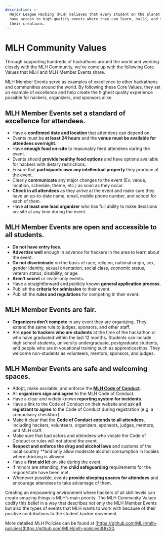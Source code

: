 ```yaml
---
description: >-
  Major League Hacking (MLH) believes that every student on the planet should
  have access to high-quality events where they can learn, build, and share
  their creations.
---
```


# MLH Community Values

Through supporting hundreds of hackathons around the world and working closely with the MLH Community, we’ve come up with the following Core Values that MLH and MLH Member Events share.

MLH Member Events serve as examples of excellence to other hackathons and communities around the world. By following these Core Values, they set an example of excellence and help create the highest quality experience possible for hackers, organizers, and sponsors alike.

## MLH Member Events set a standard of excellence for attendees.

* Have a **confirmed date and location** that attendees can depend on.
* Events must be **at least 24 hours** and the **venue must be available for attendees overnight**.
* Have **enough food on-site** to reasonably feed attendees during the event.
* Events should **provide healthy food options** and have options available for hackers with dietary restrictions.
* Ensure that **participants own any intellectual property** they produce at the event.
* Clearly **communicate** any major changes to the event (Ex. venue, location, schedule, theme, etc.) as soon as they occur.
* **Check in all attendees** as they arrive at the event and make sure they have an up-to-date name, email, mobile phone number, and school for each of them.
* Have **at least one lead organizer** who has full ability to make decisions on-site at any time during the event.

## MLH Member Events are open and accessible to all students.

* **Do not have entry fees**.
* **Advertise well** enough in advance for hackers in the area to learn about the event.
* **Do not discriminate** on the basis of race, religion, national origin, sex, gender identity, sexual orientation, social class, economic status, veteran status, disability, or age.
* **Aren’t secret** or invite-only event&#x73;**.**
* Have a straightforward and publicly known **general application process**.
* Publish the **criteria for admission** to their event.
* Publish the **rules and regulations** for competing in their event.

## MLH Member Events are fair.

* **Organizers don’t compete** in any event they are organizin&#x67;**.** They extend the same rule to judges, sponsors, and other staff.
* Are **open to hackers who are students** at the time of the hackathon or who have graduated within the last 12 month&#x73;**.** Students can include high school students, university undergraduate, postgraduate students, and people who are in vocational training such as apprenticeships. They welcome non-students as volunteers, mentors, sponsors, and judges.

## MLH Member Events are safe and welcoming spaces.

* Adopt, make available, and enforce the [**MLH Code of Conduct**](https://github.com/MLH/mlh-policies/blob/main/code-of-conduct.md).
* All **organizers sign and agree** to the MLH Code of Conduct.
* Have a clear and widely known **reporting system for incidents**.
* Have a link to the Code of Conduct on their website and ask **all registrant to agree** to the Code of Conduct during registration (e.g. a compulsory checkbox).
* Make it clear that the **Code of Conduct extends to all attendees**, including hackers, volunteers, organizers, sponsors, judges, mentors, and MLH staff.
* Make sure that bad actors and attendees who violate the Code of Conduct or rules will not attend the event.
* **Respect and enforce the drug and alcohol laws** and customs of the local country _\*\*_&#x61;nd only allow moderate alcohol consumption in locales where drinking is allowed.
* Have a **first aid kit** on-site during the event.
* If minors are attending, the **child safeguarding** requirements for the region/state have been met.
* Whenever possible, events **provide sleeping spaces for attendees** and encourage attendees to take advantage of them.

Creating an empowering environment where hackers of all skill levels can create amazing things is MLH’s main priority. The MLH Community Values codify this belief in a way that describes not only the MLH Member Events but also the types of events that MLH wants to work with because of their positive contributions to the student hacker movement.

More detailed MLH Policies can be found at [https://github.com/MLH/mlh-policies](https://github.com/MLH/mlh-policies)&#x20;
